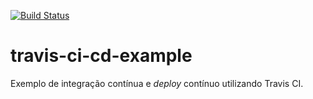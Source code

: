 [![Build Status](https://travis-ci.com/heldersrvio/travis-ci-cd-example.svg?branch=main)](https://travis-ci.com/heldersrvio/travis-ci-cd-example)

# travis-ci-cd-example

Exemplo de integração contínua e *deploy* contínuo utilizando Travis CI.
